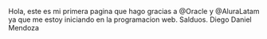 Hola, este es mi primera pagina que hago gracias a @Oracle y @AluraLatam ya que me estoy iniciando en la programacion web.
Salduos.
Diego Daniel Mendoza
